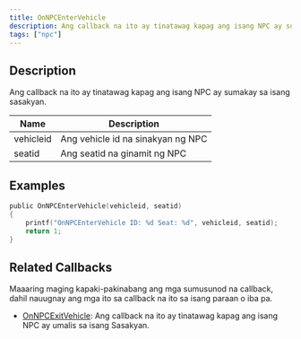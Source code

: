 ```yaml
---
title: OnNPCEnterVehicle
description: Ang callback na ito ay tinatawag kapag ang isang NPC ay sumakay sa isang sasakyan.
tags: ["npc"]
---
```


## Description

Ang callback na ito ay tinatawag kapag ang isang NPC ay sumakay sa isang sasakyan.

| Name         | Description                                             |
| ------------ | ------------------------------------------------------- |
| vehicleid    | Ang vehicle id na sinakyan ng NPC                       |
| seatid       | Ang seatid na ginamit ng NPC                            |

## Examples

```c
public OnNPCEnterVehicle(vehicleid, seatid)
{
    printf("OnNPCEnterVehicle ID: %d Seat: %d", vehicleid, seatid);
    return 1;
}
```

## Related Callbacks

Maaaring maging kapaki-pakinabang ang mga sumusunod na callback, dahil nauugnay ang mga ito sa callback na ito sa isang paraan o iba pa.

- [OnNPCExitVehicle](OnNPCExitVehicle): Ang callback na ito ay tinatawag kapag ang isang NPC ay umalis sa isang Sasakyan.